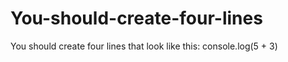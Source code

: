 # You-should-create-four-lines
You should create four lines that look like this:  console.log(5 + 3)

